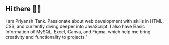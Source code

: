 ## Hi there 👋🏻 
I am Priyansh Tank. Passionate about web development with skills in HTML, CSS, and currently diving deeper into JavaScript. I also have Basic Information of MySQL, Excel, Canva, and Figma, which help me bring creativity and functionality to projects."

